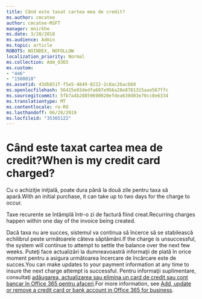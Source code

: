 ```yaml
---
title: Când este taxat cartea mea de credit?
ms.author: cmcatee
author: cmcatee-MSFT
manager: mnirkhe
ms.date: 3/20/2018
ms.audience: Admin
ms.topic: article
ROBOTS: NOINDEX, NOFOLLOW
localization_priority: Normal
ms.collection: Adm_O365
ms.custom:
- "446"
- "1500018"
ms.assetid: 43db851f-f5e5-4849-8222-2c8ac26acb60
ms.openlocfilehash: 56415e03dedfa607e956a28e8781315aae567f7c
ms.sourcegitcommit: 5fb7a4b28859690020efdea630d03e70cc0e6334
ms.translationtype: MT
ms.contentlocale: ro-RO
ms.lasthandoff: 06/28/2019
ms.locfileid: "35365122"
---
```

# <a name="when-is-my-credit-card-charged"></a><span data-ttu-id="f644d-102">Când este taxat cartea mea de credit?</span><span class="sxs-lookup"><span data-stu-id="f644d-102">When is my credit card charged?</span></span>

<span data-ttu-id="f644d-103">Cu o achiziţie iniţială, poate dura până la două zile pentru taxa să apară.</span><span class="sxs-lookup"><span data-stu-id="f644d-103">With an initial purchase, it can take up to two days for the charge to occur.</span></span>
  
<span data-ttu-id="f644d-104">Taxe recurente se întâmplă într-o zi de factură fiind creat.</span><span class="sxs-lookup"><span data-stu-id="f644d-104">Recurring charges happen within one day of the invoice being created.</span></span>
  
<span data-ttu-id="f644d-105">Dacă taxa nu are succes, sistemul va continua să încerce să se stabilească echilibrul peste următoarele câteva săptămâni.</span><span class="sxs-lookup"><span data-stu-id="f644d-105">If the charge is unsuccessful, the system will continue to attempt to settle the balance over the next few weeks.</span></span> <span data-ttu-id="f644d-106">Puteţi face actualizări la dumneavoastră informaţii de plată în orice moment pentru a asigura următoarea încercare de încărcare este de succes.</span><span class="sxs-lookup"><span data-stu-id="f644d-106">You can make updates to your payment information at any time to insure the next charge attempt is successful.</span></span> <span data-ttu-id="f644d-107">Pentru informaţii suplimentare, consultaţi [adăugarea, actualizarea sau elimina un card de credit sau cont bancar în Office 365 pentru afaceri](https://support.office.com/article/30ba9c83-50d8-4020-90ed-830a5b8c8724).</span><span class="sxs-lookup"><span data-stu-id="f644d-107">For more information, see [Add, update or remove a credit card or bank account in Office 365 for business](https://support.office.com/article/30ba9c83-50d8-4020-90ed-830a5b8c8724).</span></span>
